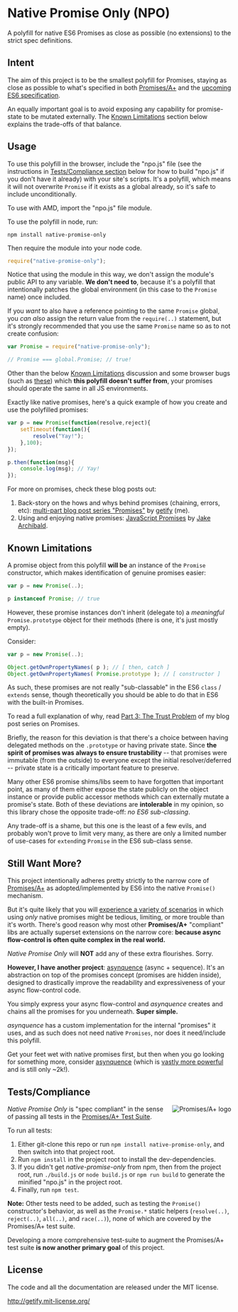 # Native Promise Only (NPO)

A polyfill for native ES6 Promises as close as possible (no extensions) to the strict spec definitions.

## Intent

The aim of this project is to be the smallest polyfill for Promises, staying as close as possible to what's specified in both [Promises/A+](http://promisesaplus.com) and the [upcoming ES6 specification](http://people.mozilla.org/~jorendorff/es6-draft.html#sec-promise-objects).

An equally important goal is to avoid exposing any capability for promise-state to be mutated externally. The [Known Limitations](#known-limitations) section below explains the trade-offs of that balance.

## Usage

To use this polyfill in the browser, include the "npo.js" file (see the instructions in [Tests/Compliance section](#testscompliance) below for how to build "npo.js" if you don't have it already) with your site's scripts. It's a polyfill, which means it will not overwrite `Promise` if it exists as a global already, so it's safe to include unconditionally.

To use with AMD, import the "npo.js" file module.

To use the polyfill in node, run:

```
npm install native-promise-only
```

Then require the module into your node code.

```js
require("native-promise-only");
```

Notice that using the module in this way, we don't assign the module's public API to any variable. **We don't need to**, because it's a polyfill that intentionally patches the global environment (in this case to the `Promise` name) once included.

If you *want* to also have a reference pointing to the same `Promise` global, you *can also* assign the return value from the `require(..)` statement, but it's strongly recommended that you use the same `Promise` name so as to not create confusion:

```js
var Promise = require("native-promise-only");

// Promise === global.Promise; // true!
```

Other than the below [Known Limitations](#known-limitations) discussion and some browser bugs (such as [these](https://gist.github.com/getify/bd11ccf1eff2efdac0fb)) which **this polyfill doesn't suffer from**, your promises should operate the same in all JS environments.

Exactly like native promises, here's a quick example of how you create and use the polyfilled promises:

```js
var p = new Promise(function(resolve,reject){
	setTimeout(function(){
		resolve("Yay!");
	},100);
});

p.then(function(msg){
	console.log(msg); // Yay!
});
```

For more on promises, check these blog posts out:

1. Back-story on the hows and whys behind promises (chaining, errors, etc): [multi-part blog post series "Promises"](http://blog.getify.com/promises-part-1/) by [getify](http://twitter.com/getify) (me).
2. Using and enjoying native promises: [JavaScript Promises](http://www.html5rocks.com/en/tutorials/es6/promises/) by [Jake Archibald](http://twitter.com/jaffathecake).

## Known Limitations

A promise object from this polyfill **will be** an instance of the `Promise` constructor, which makes identification of genuine promises easier:

```js
var p = new Promise(..);

p instanceof Promise; // true
```

However, these promise instances don't inherit (delegate to) a *meaningful* `Promise.prototype` object for their methods (there is one, it's just mostly empty).

Consider:

```js
var p = new Promise(..);

Object.getOwnPropertyNames( p ); // [ then, catch ]
Object.getOwnPropertyNames( Promise.prototype ); // [ constructor ]
```

As such, these promises are not really "sub-classable" in the ES6 `class` / `extends` sense, though theoretically you should be able to do that in ES6 with the built-in Promises.

To read a full explanation of why, read [Part 3: The Trust Problem](http://blog.getify.com/promises-part-3/) of my blog post series on Promises.

Briefly, the reason for this deviation is that there's a choice between having delegated methods on the `.prototype` or having private state. Since **the spirit of promises was always to ensure trustability** -- that promises were immutable (from the outside) to everyone except the initial resolver/deferred -- private state is a critically important feature to preserve.

Many other ES6 promise shims/libs seem to have forgotten that important point, as many of them either expose the state publicly on the object instance or provide public accessor methods which can externally mutate a promise's state. Both of these deviations are **intolerable** in my opinion, so this library chose the opposite trade-off: *no ES6 sub-classing*.

Any trade-off is a shame, but this one is the least of a few evils, and probably won't prove to limit very many, as there are only a limited number of use-cases for `extend`ing `Promise` in the ES6 sub-class sense.

## Still Want More?

This project intentionally adheres pretty strictly to the narrow core of [Promises/A+](http://promisesaplus.com) as adopted/implemented by ES6 into the native `Promise()` mechanism.

But it's quite likely that you will [experience a variety of scenarios](http://blog.getify.com/promises-part-5/) in which using *only* native promises might be tedious, limiting, or more trouble than it's worth. There's good reason why most other **Promises/A+** "compliant" libs are actually superset extensions on the narrow core: **because async flow-control is often quite complex in the real world.**

*Native Promise Only* will **NOT** add any of these extra flourishes. Sorry.

**However, I have another project**: [asynquence](http://github.com/getify/asynquence) (async + sequence). It's an abstraction on top of the promises concept (promises are hidden inside), designed to drastically improve the readability and expressiveness of your async flow-control code.

You simply express your async flow-control and *asynquence* creates and chains all the promises for you underneath. **Super simple.**

*asynquence* has a custom implementation for the internal "promises" it uses, and as such does not need native `Promises`, nor does it need/include this polyfill.

Get your feet wet with native promises first, but then when you go looking for something more, consider [asynquence](http://github.com/getify/asynquence) (which is [vastly more powerful](http://davidwalsh.name/asynquence-part-1) and is still only ~2k!).

## Tests/Compliance

<a href="http://promisesaplus.com/" float="right">
    <img src="http://promisesaplus.com/assets/logo-small.png" alt="Promises/A+ logo"
         title="Promises/A+ 1.1 compliant" align="right" />
</a>

*Native Promise Only* is "spec compliant" in the sense of passing all tests in the [Promises/A+ Test Suite](https://github.com/promises-aplus/promises-tests).

To run all tests:

1. Either git-clone this repo or run `npm install native-promise-only`, and then switch into that project root.
2. Run `npm install` in the project root to install the dev-dependencies.
3. If you didn't get *native-promise-only* from npm, then from the project root, run `./build.js` or `node build.js` or `npm run build` to generate the minified "npo.js" in the project root.
4. Finally, run `npm test`.

**Note:** Other tests need to be added, such as testing the `Promise()` constructor's behavior, as well as the `Promise.*` static helpers (`resolve(..)`, `reject(..)`, `all(..)`, and `race(..)`), none of which are covered by the Promises/A+ test suite.

Developing a more comprehensive test-suite to augment the  Promises/A+ test suite **is now another primary goal** of this project.

## License

The code and all the documentation are released under the MIT license.

http://getify.mit-license.org/

